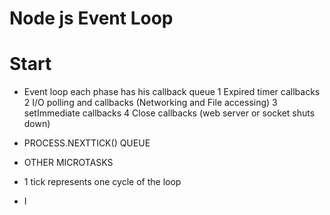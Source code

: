 # Node js Event Loop

# Start

- Event loop each phase has his callback queue
  1 Expired timer callbacks
  2 I/O polling and callbacks (Networking and File accessing)
  3 setImmediate callbacks
  4 Close callbacks (web server or socket shuts down)

- PROCESS.NEXTTICK() QUEUE
- OTHER MICROTASKS
- 1 tick represents one cycle of the loop
- I
